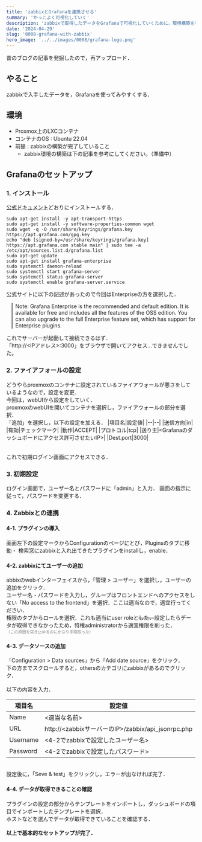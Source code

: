 ```yaml
---
title: 'zabbixとGrafanaを連携させる'
summary: 'かっこよく可視化していく'
description: 'zabbixで取得したデータをGrafanaで可視化していくために，環境構築を行います．'
date: '2024-04-29'
slug: '0008-grafana-with-zabbix'
hero_image: '../../images/0008/grafana-logo.png'
---
```


昔のブログの記事を発掘したので，再アップロード．

## やること
zabbixで入手したデータを，Grafanaを使ってみやすくする．

## 環境
- Proxmox上のLXCコンテナ
- コンテナのOS : Ubuntu 22.04
- 前提 : zabbixの構築が完了していること
  - zabbix環境の構築は下の記事を参考にしてください。（準備中）

## Grafanaのセットアップ
### 1. インストール
[公式ドキュメント](https://grafana.com/docs/grafana/latest/setup-grafana/installation/debian/)どおりにインストールする．
```
sudo apt-get install -y apt-transport-https
sudo apt-get install -y software-properties-common wget
sudo wget -q -O /usr/share/keyrings/grafana.key https://apt.grafana.com/gpg.key
echo "deb [signed-by=/usr/share/keyrings/grafana.key] https://apt.grafana.com stable main" | sudo tee -a /etc/apt/sources.list.d/grafana.list
sudo apt-get update
sudo apt-get install grafana-enterprise
sudo systemctl daemon-reload
sudo systemctl start grafana-server
sudo systemctl status grafana-server
sudo systemctl enable grafana-server.service
```
公式サイトに以下の記述があったので今回はEnterpriseの方を選択した．
<div style="margin-left: 1em; padding-left: 0.5em; border-left: 3px solid gray;">
<p>
Note: Grafana Enterprise is the recommended and default edition. It is available for free and includes all the features of the OSS edition. You can also upgrade to the full Enterprise feature set, which has support for Enterprise plugins.
</p>
</div>

これでサーバーが起動して接続できるはず．<br/>
「http://<IPアドレス>:3000」をブラウザで開いてアクセス…できませんでした。

### 2. ファイアフォールの設定
どうやらproxmoxのコンテナに設定されているファイアウォールが悪さをしているようなので，設定を変更．<br/>
今回は，webUIから設定をしていく．<br/>
proxmoxのwebUIを開いてコンテナを選択し，ファイアウォールの部分を選択．<br/>
「追加」を選択し，以下の設定を加える．
|項目名|設定値|
|--|--|
|送信方向|in|
|有効|チェックマーク|
|動作|ACCEPT|
|プロトコル|tcp|
|送り主|<Grafanaのダッシュボードにアクセス許可させたいIP>|
|Dest.port|3000|

<br/>
これで初期ログイン画面にアクセスできる．

### 3. 初期設定
ログイン画面で，ユーザー名とパスワードに「admin」と入力．
画面の指示に従って，パスワードを変更する．


### 4. Zabbixとの連携
#### 4-1. プラグインの導入
画面左下の設定マークからConfigurationのページにとび，Pluginsのタブに移動・
検索窓にzabbixと入れ出てきたプラグインをinstallし，enable．

#### 4-2. zabbixにてユーザーの追加
abbixのwebインターフェイスから，「管理 > ユーザー」を選択し，ユーザーの追加をクリック．<br/>
ユーザー名・パスワードを入力し，グループはフロントエンドへのアクセスをしない「No access to the frontend」を選択．ここは適当なので，適宜行ってください．<br/>
権限のタブからロールを選択．これも適当にuser roleと<strike>した．</strike>設定したらデータが取得できなかったため，特権administratorから適宜権限を削った．<br/>
<span style="font-size:75%; color:gray;">（この原因を突き止めるのにかなり手間取った）</span>

#### 4-3. データソースの追加
「Configuration > Data sources」から「Add date source」をクリック．<br/>
下の方までスクロールすると，othersのカテゴリにzabbixがあるのでクリック．<br/>
<br/>
以下の内容を入力．

|項目名|設定値|
|--|--|
|Name|<適当な名前>|
|URL|http://<zabbixサーバーのIP>/zabbix/api_jsonrpc.php|
|Username|<4-2でzabbixで設定したユーザー名>|
|Password|<4-2でzabbixで設定したパスワード>|

<br/>
設定後に，「Seve & test」をクリックし，エラーが出なければ完了．

#### 4-4. データが取得できることの確認
プラグインの設定の部分からテンプレートをインポートし，ダッシュボードの項目でインポートしたテンプレートを選択．<br/>
ホストなどを選んでデータが取得できていることを確認する．<br/>
<br/>
**以上で基本的なセットアップが完了．**
